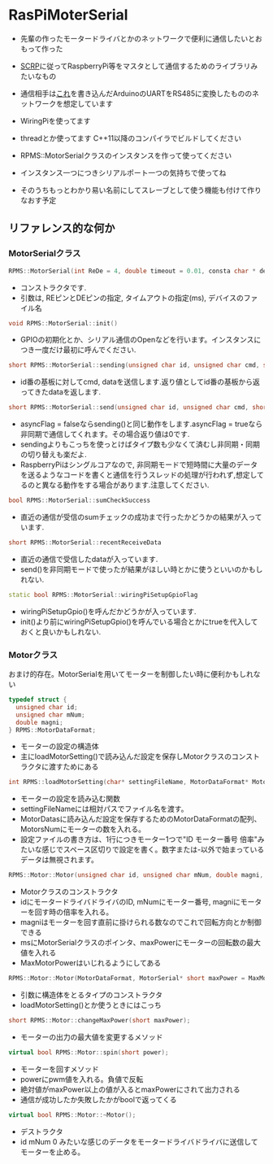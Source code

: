 # RasPiMoterSerial

* 先輩の作ったモータードライバとかのネットワークで便利に通信したいとおもって作った
* [SCRP](https://github.com/okayu9/SCRP)に従ってRaspberryPi等をマスタとして通信するためのライブラリみたいなもの
* 通信相手は[これ](https://github.com/okayu9/ScrpMotor)を書き込んだArduinoのUARTをRS485に変換したもののネットワークを想定しています
* WiringPiを使ってます
* threadとか使ってます C++11以降のコンパイラでビルドしてください
* RPMS::MotorSerialクラスのインスタンスを作って使ってください
* インスタンス一つにつきシリアルポート一つの気持ちで使ってね

* そのうちもっとわかり易い名前にしてスレーブとして使う機能も付けて作りなおす予定

## リファレンス的な何か
### MotorSerialクラス
```cpp
RPMS::MotorSerial(int ReDe = 4, double timeout = 0.01, consta char * devFileName = "/dev/ttyAMA0")
```
* コンストラクタです.
* 引数は, REピンとDEピンの指定, タイムアウトの指定(ms), デバイスのファイル名

```cpp
void RPMS::MotorSerial::init()
```
* GPIOの初期化とか、シリアル通信のOpenなどを行います。インスタンスにつき一度だけ最初に呼んでください.

```cpp
short RPMS::MotorSerial::sending(unsigned char id, unsigned char cmd, short data)
```
* id番の基板に対してcmd, dataを送信します.返り値としてid番の基板から返ってきたdataを返します.

```cpp
short RPMS::MotorSerial::send(unsigned char id, unsigned char cmd, short data, bool asyncFlag = false)
```
* asyncFlag = falseならsending()と同じ動作をします.asyncFlag = trueなら非同期で通信してくれます。その場合返り値は0です.
* sendingよりもこっちを使っとけばタイプ数も少なくて済むし非同期・同期の切り替えも楽だよ.
* RaspberryPiはシングルコアなので, 非同期モードで短時間に大量のデータを送るようなコードを書くと通信を行うスレッドの処理が行われず,想定してるのと異なる動作をする場合があります.注意してください.

```cpp
bool RPMS::MotorSerial::sumCheckSuccess
```
* 直近の通信が受信のsumチェックの成功まで行ったかどうかの結果が入っています.

```cpp
short RPMS::MotorSerial::recentReceiveData
```
* 直近の通信で受信したdataが入っています.
* send()を非同期モードで使ったが結果がほしい時とかに使うといいのかもしれない.

```cpp
static bool RPMS::MotorSerial::wiringPiSetupGpioFlag
```
* wiringPiSetupGpio()を呼んだかどうかが入っています.
* init()より前にwiringPiSetupGpio()を呼んでいる場合とかにtrueを代入しておくと良いかもしれない.

### Motorクラス
おまけ的存在。MotorSerialを用いてモーターを制御したい時に便利かもしれない

```cpp
typedef struct {
  unsigned char id;
  unsigned char mNum;
  double magni;
} RPMS::MotorDataFormat;
```
* モーターの設定の構造体
* 主にloadMotorSetting()で読み込んだ設定を保存しMotorクラスのコンストラクタに渡すためにある

```cpp
int RPMS::loadMotorSetting(char* settingFileName, MotorDataFormat* MotorDatas, int MotorsNum);
```
* モーターの設定を読み込む関数
* settingFileNameには相対パスでファイル名を渡す。
* MotorDatasに読み込んだ設定を保存するためのMotorDataFormatの配列、MotorsNumにモーターの数を入れる。
* 設定ファイルの書き方は、1行につきモーター1つで"ID モーター番号 倍率"みたいな感じでスペース区切りで設定を書く。数字または-以外で始まっているデータは無視されます。

```cpp
RPMS::Motor::Motor(unsigned char id, unsigned char mNum, double magni, MotorSerial* ms, short maxPower = MaxMotorPower);
```
* Motorクラスのコンストラクタ
* idにモータードライバドライバのID, mNumにモーター番号, magniにモーターを回す時の倍率を入れる。
* magniはモーターを回す直前に掛けられる数なのでこれで回転方向とか制御できる
* msにMotorSerialクラスのポインタ、maxPowerにモーターの回転数の最大値を入れる
* MaxMotorPowerはいじれるようにしてある

```cpp
RPMS::Motor::Motor(MotorDataFormat, MotorSerial* short maxPower = MaxMotorPower);
```
* 引数に構造体をとるタイプのコンストラクタ
* loadMotorSetting()とか使うときにはこっち

```cpp
short RPMS::Motor::changeMaxPower(short maxPower);
```
* モーターの出力の最大値を変更するメソッド

```cpp
virtual bool RPMS::Motor::spin(short power);
```
* モーターを回すメソッド
* powerにpwm値を入れる。負値で反転
* 絶対値がmaxPower以上の値が入るとmaxPowerにされて出力される
* 通信が成功したか失敗したかがboolで返ってくる

```cpp
virtual bool RPMS::Motor::~Motor();
```
* デストラクタ
* id mNum 0 みたいな感じのデータをモータードライバドライバに送信してモーターを止める。
